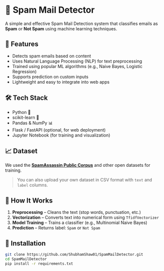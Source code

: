 # 📧 Spam Mail Detector

A simple and effective Spam Mail Detection system that classifies emails as **Spam** or **Not Spam** using machine learning techniques.

## 🚀 Features

- Detects spam emails based on content
- Uses Natural Language Processing (NLP) for text preprocessing
- Trained using popular ML algorithms (e.g., Naive Bayes, Logistic Regression)
- Supports prediction on custom inputs
- Lightweight and easy to integrate into web apps

## 🛠️ Tech Stack

- Python 🐍
- scikit-learn 🤖
- Pandas & NumPy 📊
- Flask / FastAPI (optional, for web deployment)
- Jupyter Notebook (for training and visualization)

## 📈 Dataset

We used the **[SpamAssassin Public Corpus](https://spamassassin.apache.org/publiccorpus/)** and other open datasets for training.

> You can also upload your own dataset in CSV format with `text` and `label` columns.

## 🧠 How It Works

1. **Preprocessing** – Cleans the text (stop words, punctuation, etc.)
2. **Vectorization** – Converts text into numerical form using `TfidfVectorizer`
3. **Model Training** – Trains a classifier (e.g., Multinomial Naive Bayes)
4. **Prediction** – Returns label: `Spam` or `Not Spam`

## 🔧 Installation

```bash
git clone https://github.com/ShubhamShaw01/SpamMailDetector.git
cd SpamMailDetector
pip install -r requirements.txt
